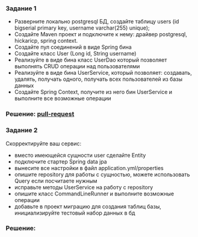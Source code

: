 
### Задание 1

- Разверните локально postgresql БД, создайте таблицу users (id bigserial primary key, username varchar(255) unique);
- Создайте Maven проект и подключите к нему: драйвер postgresql, hickaricp, spring context.
- Создайте пул соединений в виде Spring бина
- Создайте класс User (Long id, String username)
- Реализуйте в виде бина класс UserDao который позволяет выполнять CRUD операции над пользователями
- Реализуйте в виде бина UserService, который позволяет: создавать, удалять, получать одного, получать всех пользователей из базы данных
- Создайте Spring Context, получите из него бин UserService и выполните все возможные операции



### Решение: [pull-request](https://github.com/kenny2575/T1AcademySpring/pull/1)


### Задание 2

Скорректируйте ваш сервис:

- вместо имеющейся сущности user сделайте Entity
- подключите стартер Spring data jpa
- вынесите все настройки в файл application.yml/properties
- опишите repository для работы с сущностью, можете использовать Query если посчитаете нужным
- исправьте методы UserService на работу с repository
- опишите класс CommandLineRunner и выполните возможные операции
- добавьте в проект миграцию для создания таблиц базы, инициализируйте тестовый набор данных в бд

### Решение: